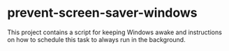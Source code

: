 # prevent-screen-saver-windows
This project contains a script for keeping Windows awake and instructions on how to schedule this task to always run in the background.
